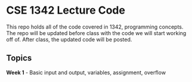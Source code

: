 # CSE 1342 Lecture Code
This repo holds all of the code covered in 1342, programming concepts. The repo will be updated before class with the code we will start working off of. After class, the updated code will be posted.

## Topics
**Week 1** - Basic input and output, variables, assignment, overflow

